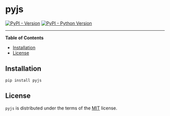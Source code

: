 # pyjs

[![PyPI - Version](https://img.shields.io/pypi/v/pyjs.svg)](https://pypi.org/project/pyjs)
[![PyPI - Python Version](https://img.shields.io/pypi/pyversions/pyjs.svg)](https://pypi.org/project/pyjs)

---

**Table of Contents**

- [Installation](#installation)
- [License](#license)

## Installation

```console
pip install pyjs
```

## License

`pyjs` is distributed under the terms of the [MIT](https://spdx.org/licenses/MIT.html) license.
